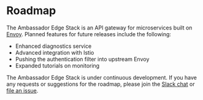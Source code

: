 # Roadmap

The Ambassador Edge Stack is an API gateway for microservices built on [Envoy](https://www.envoyproxy.io). Planned features for future releases include the following:

* Enhanced diagnostics service
* Advanced integration with Istio
* Pushing the authentication filter into upstream Envoy
* Expanded tutorials on monitoring

The Ambassador Edge Stack is under continuous development. If you have any requests or suggestions for the roadmap, please join the [Slack chat](https://d6e.co/slack) or [file an issue](https://github.com/datawire/ambassador/issues).
